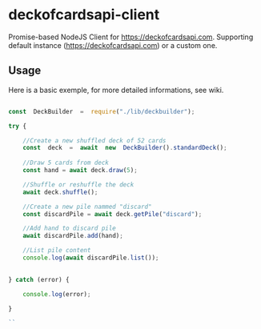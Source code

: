 
# deckofcardsapi-client

Promise-based NodeJS Client for https://deckofcardsapi.com. Supporting default instance (https://deckofcardsapi.com) or a custom one.

## Usage

Here is a basic exemple, for more detailed informations, see wiki.

```javascript

const  DeckBuilder  =  require("./lib/deckbuilder");

try {

	//Create a new shuffled deck of 52 cards
	const  deck  =  await  new  DeckBuilder().standardDeck();
	
	//Draw 5 cards from deck
	const hand = await deck.draw(5);	

	//Shuffle or reshuffle the deck
	await deck.shuffle();

	//Create a new pile nammed "discard"
	const discardPile = await deck.getPile("discard");

	//Add hand to discard pile
	await discardPile.add(hand);

	//List pile content
	console.log(await discardPile.list());
	

} catch (error) {

	console.log(error);

}

``

